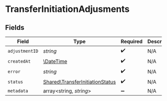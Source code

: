 # TransferInitiationAdjusments


## Fields

| Field                                                                              | Type                                                                               | Required                                                                           | Description                                                                        |
| ---------------------------------------------------------------------------------- | ---------------------------------------------------------------------------------- | ---------------------------------------------------------------------------------- | ---------------------------------------------------------------------------------- |
| `adjustmentID`                                                                     | *string*                                                                           | :heavy_check_mark:                                                                 | N/A                                                                                |
| `createdAt`                                                                        | [\DateTime](https://www.php.net/manual/en/class.datetime.php)                      | :heavy_check_mark:                                                                 | N/A                                                                                |
| `error`                                                                            | *string*                                                                           | :heavy_check_mark:                                                                 | N/A                                                                                |
| `status`                                                                           | [Shared\TransferInitiationStatus](../../Models/Shared/TransferInitiationStatus.md) | :heavy_check_mark:                                                                 | N/A                                                                                |
| `metadata`                                                                         | array<string, *string*>                                                            | :heavy_minus_sign:                                                                 | N/A                                                                                |